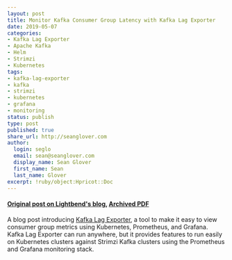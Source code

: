 ```yaml
---
layout: post
title: Monitor Kafka Consumer Group Latency with Kafka Lag Exporter
date: 2019-05-07
categories:
- Kafka Lag Exporter
- Apache Kafka
- Helm
- Strimzi
- Kubernetes
tags:
- kafka-lag-exporter
- kafka
- strimzi
- kubernetes
- grafana
- monitoring
status: publish
type: post
published: true
share_url: http://seanglover.com
author:
  login: seglo
  email: sean@seanglover.com
  display_name: Sean Glover
  first_name: Sean
  last_name: Glover
excerpt: !ruby/object:Hpricot::Doc
---
```


#### [Original post on Lightbend's blog](https://www.lightbend.com/blog/monitor-kafka-consumer-group-latency-with-kafka-lag-exporter), [Archived PDF](/assets/Monitor%20Kafka%20Consumer%20Group%20Latency%20with%20Kafka%20Lag%20Exporter%20_%20Lightbend.pdf)

A blog post introducing [Kafka Lag Exporter](https://github.com/lightbend/kafka-lag-exporter), a tool to make it easy to view consumer group metrics using Kubernetes, Prometheus, and Grafana. Kafka Lag Exporter can run anywhere, but it provides features to run easily on Kubernetes clusters against Strimzi Kafka clusters using the Prometheus and Grafana monitoring stack.

